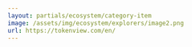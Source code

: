 ```yaml
---
layout: partials/ecosystem/category-item
image: /assets/img/ecosystem/explorers/image2.png
url: https://tokenview.com/en/
---
```

